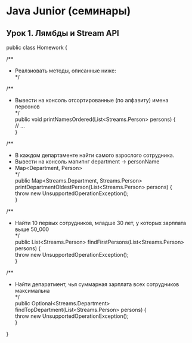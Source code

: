 # Java Junior (семинары)  
## Урок 1. Лямбды и Stream API  

public class Homework {  
  
/**  
   * Реалзиовать методы, описанные ниже:  
   */  

  /**  
   * Вывести на консоль отсортированные (по алфавиту) имена персонов  
   */  
  public void printNamesOrdered(List<Streams.Person> persons) {  
    // ...  
  }  

  /**  
   * В каждом департаменте найти самого взрослого сотрудника.   
   * Вывести на консоль мапипнг department -> personName  
   * Map<Department, Person>  
   */  
  public Map<Streams.Department, Streams.Person> printDepartmentOldestPerson(List<Streams.Person> persons) {  
    throw new UnsupportedOperationException();  
  }  

  /**  
   * Найти 10 первых сотрудников, младше 30 лет, у которых зарплата выше 50_000  
   */  
  public List<Streams.Person> findFirstPersons(List<Streams.Person> persons) {  
    throw new UnsupportedOperationException();  
  }  

  /**  
   * Найти депаратмент, чья суммарная зарплата всех сотрудников максимальна  
   */  
  public Optional<Streams.Department> findTopDepartment(List<Streams.Person> persons) {  
    throw new UnsupportedOperationException();  
  }  
  
}  

